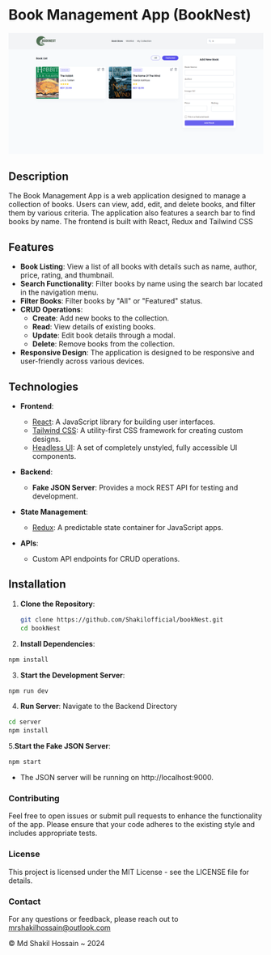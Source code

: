 # Book Management App (BookNest)

![Cover Image](https://github.com/Shakilofficial/bookNest/blob/main/Cover.png?raw=true)

## Description

The Book Management App is a web application designed to manage a collection of books. Users can view, add, edit, and delete books, and filter them by various criteria. The application also features a search bar to find books by name. The frontend is built with React, Redux and Tailwind CSS

## Features

- **Book Listing**: View a list of all books with details such as name, author, price, rating, and thumbnail.
- **Search Functionality**: Filter books by name using the search bar located in the navigation menu.
- **Filter Books**: Filter books by "All" or "Featured" status.
- **CRUD Operations**:
  - **Create**: Add new books to the collection.
  - **Read**: View details of existing books.
  - **Update**: Edit book details through a modal.
  - **Delete**: Remove books from the collection.
- **Responsive Design**: The application is designed to be responsive and user-friendly across various devices.

## Technologies

- **Frontend**:
  - [React](https://reactjs.org/): A JavaScript library for building user interfaces.
  - [Tailwind CSS](https://tailwindcss.com/): A utility-first CSS framework for creating custom designs.
  - [Headless UI](https://headlessui.dev/): A set of completely unstyled, fully accessible UI components.
- **Backend**:

  - **Fake JSON Server**: Provides a mock REST API for testing and development.

- **State Management**:
  - [Redux](https://redux.js.org/): A predictable state container for JavaScript apps.
- **APIs**:
  - Custom API endpoints for CRUD operations.

## Installation

1. **Clone the Repository**:
   ```bash
   git clone https://github.com/Shakilofficial/bookNest.git
   cd bookNest
   ```
2. **Install Dependencies**:

```bash
npm install
```

3. **Start the Development Server**:

```bash
npm run dev
```

4. **Run Server**:
   Navigate to the Backend Directory

```bash
cd server
npm install
```

5.**Start the Fake JSON Server**:

```bash
npm start
```

- The JSON server will be running on http://localhost:9000.

### Contributing

Feel free to open issues or submit pull requests to enhance the functionality of the app. Please ensure that your code adheres to the existing style and includes appropriate tests.

### License

This project is licensed under the MIT License - see the LICENSE file for details.

### Contact

For any questions or feedback, please reach out to mrshakilhossain@outlook.com

©️ Md Shakil Hossain ~ 2024

